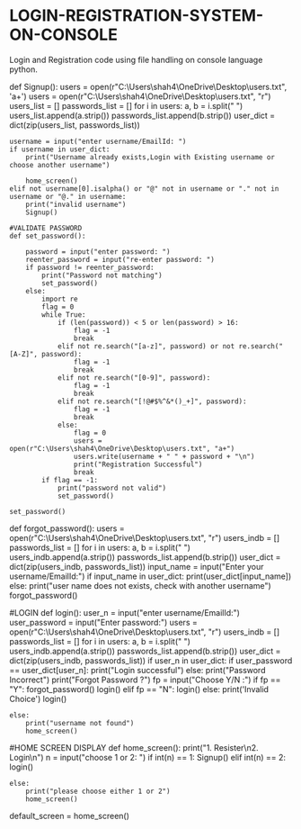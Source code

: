 # LOGIN-REGISTRATION-SYSTEM-ON-CONSOLE
Login and Registration code using file handling on console language python.











































def Signup():
    users = open(r"C:\Users\shah4\OneDrive\Desktop\users.txt", 'a+')
    users = open(r"C:\Users\shah4\OneDrive\Desktop\users.txt", "r")
    users_list = []
    passwords_list = []
    for i in users:
        a, b = i.split(" ")
        users_list.append(a.strip())
        passwords_list.append(b.strip())
    user_dict = dict(zip(users_list, passwords_list))

    username = input("enter username/EmailId: ")
    if username in user_dict:
        print("Username already exists,Login with Existing username or choose another username")

        home_screen()
    elif not username[0].isalpha() or "@" not in username or "." not in username or "@." in username:
        print("invalid username")
        Signup()

    #VALIDATE PASSWORD
    def set_password():

        password = input("enter password: ")
        reenter_password = input("re-enter password: ")
        if password != reenter_password:
            print("Password not matching")
            set_password()
        else:
            import re
            flag = 0
            while True:
                if (len(password)) < 5 or len(password) > 16:
                    flag = -1
                    break
                elif not re.search("[a-z]", password) or not re.search("[A-Z]", password):
                    flag = -1
                    break
                elif not re.search("[0-9]", password):
                    flag = -1
                    break
                elif not re.search("[!@#$%^&*()_+]", password):
                    flag = -1
                    break
                else:
                    flag = 0
                    users = open(r"C:\Users\shah4\OneDrive\Desktop\users.txt", "a+")
                    users.write(username + " " + password + "\n")
                    print("Registration Successful")
                    break
            if flag == -1:
                print("password not valid")
                set_password()

    set_password()



def forgot_password():
  users = open(r"C:\Users\shah4\OneDrive\Desktop\users.txt", "r")
  users_indb = []
  passwords_list = []
  for i in users:
        a, b = i.split(" ")
        users_indb.append(a.strip())
        passwords_list.append(b.strip())
  user_dict = dict(zip(users_indb, passwords_list))
  input_name = input("Enter your username/EmailId:")
  if input_name in user_dict:
        print(user_dict[input_name])
  else:
        print("user name does not exists, check with another username")
        forgot_password()


#LOGIN
def login():
    user_n = input("enter username/EmailId:")
    user_password = input("Enter password:")
    users = open(r"C:\Users\shah4\OneDrive\Desktop\users.txt", "r")
    users_indb = []
    passwords_list = []
    for i in users:
        a, b = i.split(" ")
        users_indb.append(a.strip())
        passwords_list.append(b.strip())
    user_dict = dict(zip(users_indb, passwords_list))
    if user_n in user_dict:
        if user_password == user_dict[user_n]:
            print("Login successful")
        else:
            print("Password Incorrect")
            print("Forgot Password ?")
            fp = input("Choose Y/N :")
            if fp == "Y":
                forgot_password()
                login()
            elif fp == "N":
                login()
            else:
                print('Invalid Choice')
                login()


    else:
        print("username not found")
        home_screen()


#HOME SCREEN DISPLAY
def home_screen():
    print("1. Resister\n2. Login\n")
    n = input("choose 1 or 2: ")
    if int(n) == 1:
        Signup()
    elif int(n) == 2:
        login()

    else:
        print("please choose either 1 or 2")
        home_screen()


default_screen = home_screen()
